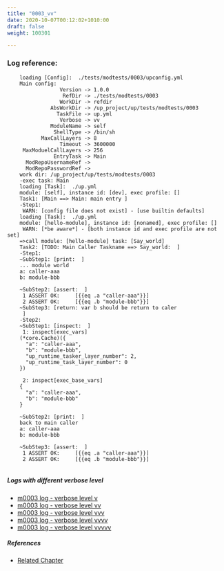 ```yaml
---
title: "0003_vv"
date: 2020-10-07T00:12:02+1010:00
draft: false
weight: 100301

---
```


### Log reference: <no value>

```
    loading [Config]:  ./tests/modtests/0003/upconfig.yml
    Main config:
                 Version -> 1.0.0
                  RefDir -> ./tests/modtests/0003
                 WorkDir -> refdir
              AbsWorkDir -> /up_project/up/tests/modtests/0003
                TaskFile -> up.yml
                 Verbose -> vv
              ModuleName -> self
               ShellType -> /bin/sh
           MaxCallLayers -> 8
                 Timeout -> 3600000
     MaxModuelCallLayers -> 256
               EntryTask -> Main
      ModRepoUsernameRef -> 
      ModRepoPasswordRef -> 
    work dir: /up_project/up/tests/modtests/0003
    -exec task: Main
    loading [Task]:  ./up.yml
    module: [self], instance id: [dev], exec profile: []
    Task1: [Main ==> Main: main entry ]
    -Step1:
     WARN: [config file does not exist] - [use builtin defaults]
    loading [Task]:  ./up.yml
    module: [hello-module], instance id: [nonamed], exec profile: []
     WARN: [*be aware*] - [both instance id and exec profile are not set]
    =>call module: [hello-module] task: [Say_world]
    Task2: [TODO: Main Caller Taskname ==> Say_world:  ]
    -Step1:
    ~SubStep1: [print:  ]
    ... module world
    a: caller-aaa
    b: module-bbb
    
    ~SubStep2: [assert:  ]
     1 ASSERT OK:     [{{eq .a "caller-aaa"}}]
     2 ASSERT OK:     [{{eq .b "module-bbb"}}]
    ~SubStep3: [return: var b should be return to caler
     ]
    -Step2:
    ~SubStep1: [inspect:  ]
     1: inspect[exec_vars]
    (*core.Cache)({
      "a": "caller-aaa",
      "b": "module-bbb",
      "up_runtime_tasker_layer_number": 2,
      "up_runtime_task_layer_number": 0
    })
    
     2: inspect[exec_base_vars]
    {
      "a": "caller-aaa",
      "b": "module-bbb"
    }
    
    ~SubStep2: [print:  ]
    back to main caller
    a: caller-aaa
    b: module-bbb
    
    ~SubStep3: [assert:  ]
     1 ASSERT OK:     [{{eq .a "caller-aaa"}}]
     2 ASSERT OK:     [{{eq .b "module-bbb"}}]
    
```

##### Logs with different verbose level
* [m0003 log - verbose level v](../../logs/m0003_v)
* [m0003 log - verbose level vv](../../logs/m0003_vv)
* [m0003 log - verbose level vvv](../../logs/m0003_vvv)
* [m0003 log - verbose level vvvv](../../logs/m0003_vvvv)
* [m0003 log - verbose level vvvvv](../../logs/m0003_vvvvv)

##### References
* [Related Chapter](../../module/0003)
